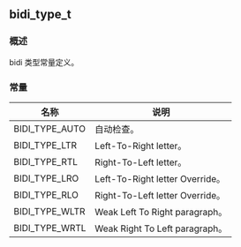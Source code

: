 ## bidi\_type\_t
### 概述
bidi 类型常量定义。
### 常量
<p id="bidi_type_t_consts">

| 名称 | 说明 | 
| -------- | ------- | 
| BIDI\_TYPE\_AUTO | 自动检查。 |
| BIDI\_TYPE\_LTR | Left-To-Right letter。 |
| BIDI\_TYPE\_RTL | Right-To-Left letter。 |
| BIDI\_TYPE\_LRO | Left-To-Right letter Override。 |
| BIDI\_TYPE\_RLO | Right-To-Left letter Override。 |
| BIDI\_TYPE\_WLTR | Weak Left To Right paragraph。 |
| BIDI\_TYPE\_WRTL | Weak Right To Left paragraph。 |
